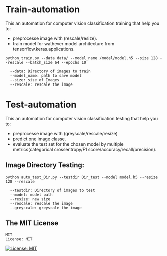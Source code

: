 
# Train-automation

This an automation for computer vision classification training that help you to: 
  - preprocesse image with (rescale/resize).
  - train model for wathever model architecture from tensorflow.keras.applications.  
  
  
```
python train.py --data data/ --model_name /model/model.h5 --size 128 --rescale --batch_size 64 --epochs 10
```
```
  --data: Directory of images to train
  --model_name: path to save model
  --size: size of Images
  --rescale: rescale the image
```
   
  
# Test-automation

This an automation for computer vision classification testing that help you to: 
  - preprocesse image with (greyscale/rescale/resize) 
  - predict one image classe.
  - evaluate the test set for the chosen model by multiple metrics(categorical crossentropy/F1 score/accuracy/recall/precision).   


## Image Directory Testing:
```
python auto_test_Dir.py --testdir Dir_test --model model.h5 --resize 128 --rescale
```
```
  --testdir: Directory of images to test
  --model: model path
  --resize: new size
  --rescale: rescale the image
  --greyscale: greyscale the image
```

## The MIT License

```
MIT
License: MIT
```
[![License: MIT](https://img.shields.io/badge/License-MIT-yellow.svg)](https://opensource.org/licenses/MIT)

